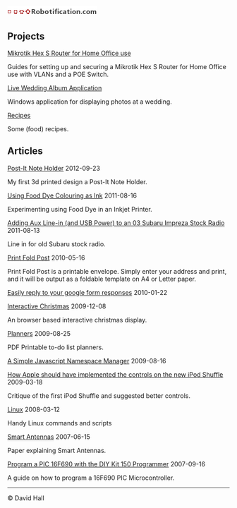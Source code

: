 # ![Robotification.com](robotification.png)

## Projects

[Mikrotik Hex S Router for Home Office use](https://github.com/hallzhallz/Mikrotik-Hex-S)

Guides for setting up and securing a Mikrotik Hex S Router for Home Office use with VLANs and a POE Switch.

[Live Wedding Album Application](https://github.com/hallzhallz/LiveWeddingAlbum)

Windows application for displaying photos at a wedding.

[Recipes](/Recipes)

Some (food) recipes.

## Articles

[Post-It Note Holder](/Articles/PostItHolder) 2012-09-23

My first 3d printed design a Post-It Note Holder.


[Using Food Dye Colouring as Ink](/Articles/FoodDyeInk)
2011-08-16

Experimenting using Food Dye in an Inkjet Printer.


[Adding Aux Line-in (and USB Power) to an 03 Subaru Impreza Stock Radio](/Articles/LineInSubaruImprezaStockRadio)
2011-08-13

Line in for old Subaru stock radio.


[Print Fold Post](https://hallzhallz.github.io/Articles/PrintFoldPost/index.htm)
2010-05-16

Print Fold Post is a printable envelope. Simply enter your address and print, and it will be output as a foldable template on A4 or Letter paper.

[Easily reply to your google form responses](/Articles/GoogleFormReply)
2010-01-22


[Interactive Christmas](/Articles/InteractiveChristmas)
2009-12-08

An browser based interactive christmas display.

[Planners](/Articles/Planners)
2009-08-25

PDF Printable to-do list planners.


[A Simple Javascript Namespace Manager](/Articles/JavascriptNamespaceManager.md)
2009-08-16


[How Apple should have implemented the controls on the new iPod Shuffle](/Articles/AppleShuffle)
2009-03-18

Critique of the first iPod Shuffle and suggested better controls.

[Linux](/Articles/Linux)
2008-03-12

Handy Linux commands and scripts


[Smart Antennas](./Articles/SmartAntennas)
2007-06-15

Paper explaining Smart Antennas.

[Program a PIC 16F690 with the DIY Kit 150 Programmer](/PicProgramming)
2007-09-16

A guide on how to program a 16F690 PIC Microcontroller.


---

&copy; David Hall

